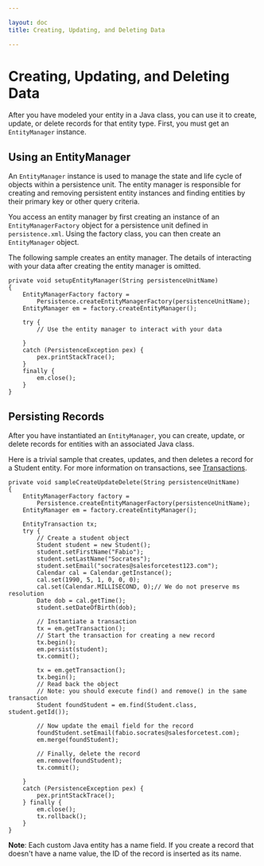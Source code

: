 ```yaml
---

layout: doc
title: Creating, Updating, and Deleting Data

---
```

# Creating, Updating, and Deleting Data

After you have modeled your entity in a Java class, you can
use it to create, update, or delete records for that entity type. First, you must get an <code>EntityManager</code>
instance.

## Using an EntityManager
An <code>EntityManager</code> instance is used to manage the state and life cycle of objects within a persistence unit. The entity manager
is responsible for creating and removing persistent entity instances and finding entities by their primary key or other query criteria.

You access an entity manager by first creating an instance of an <code>EntityManagerFactory</code> object for a persistence unit defined
in `persistence.xml`. Using the factory class, you can then create an <code>EntityManager</code> object.

The following sample creates an entity manager. The details of interacting with your data after creating the entity manager is
omitted.

    private void setupEntityManager(String persistenceUnitName)
    {
        EntityManagerFactory factory =
            Persistence.createEntityManagerFactory(persistenceUnitName);
        EntityManager em = factory.createEntityManager();
    
        try {
            // Use the entity manager to interact with your data
    
        }
        catch (PersistenceException pex) {
            pex.printStackTrace();
        }
        finally {
            em.close();
        }
    }

## Persisting Records
After you have instantiated an <code>EntityManager</code>, you can create, update, or delete records for entities with an associated Java class.

Here is a trivial sample that creates, updates, and then deletes a record for a Student entity. For more information on transactions, see [Transactions](jpa-transactions).

    private void sampleCreateUpdateDelete(String persistenceUnitName)
    {
        EntityManagerFactory factory =
            Persistence.createEntityManagerFactory(persistenceUnitName);
        EntityManager em = factory.createEntityManager();
    
        EntityTransaction tx;
        try {
            // Create a student object
            Student student = new Student();
            student.setFirstName("Fabio");
            student.setLastName("Socrates");
            student.setEmail("socrates@salesforcetest123.com");
            Calendar cal = Calendar.getInstance();
            cal.set(1990, 5, 1, 0, 0, 0);
            cal.set(Calendar.MILLISECOND, 0);// We do not preserve ms resolution
            Date dob = cal.getTime();
            student.setDateOfBirth(dob);
    
            // Instantiate a transaction
            tx = em.getTransaction();
            // Start the transaction for creating a new record
            tx.begin();
            em.persist(student);
            tx.commit();
    
            tx = em.getTransaction();
            tx.begin();
            // Read back the object
            // Note: you should execute find() and remove() in the same transaction
            Student foundStudent = em.find(Student.class, student.getId());
            
            // Now update the email field for the record
            foundStudent.setEmail(fabio.socrates@salesforcetest.com);
            em.merge(foundStudent);
    
            // Finally, delete the record
            em.remove(foundStudent);
            tx.commit();
    
        }
        catch (PersistenceException pex) {
            pex.printStackTrace();
        } finally {
            em.close();
            tx.rollback();
        }
    }
    
**Note**: Each custom Java entity has a name field. If you create a record that doesn't have a name value, the ID of the
record is inserted as its name.